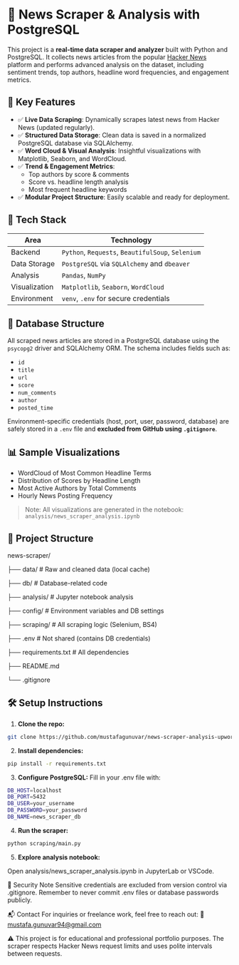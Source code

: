 # 📰 News Scraper & Analysis with PostgreSQL

This project is a **real-time data scraper and analyzer** built with Python and PostgreSQL. It collects news articles from the popular [Hacker News](https://news.ycombinator.com/) platform and performs advanced analysis on the dataset, including sentiment trends, top authors, headline word frequencies, and engagement metrics.

## 🚀 Key Features

- ✅ **Live Data Scraping**: Dynamically scrapes latest news from Hacker News (updated regularly).
- ✅ **Structured Data Storage**: Clean data is saved in a normalized PostgreSQL database via SQLAlchemy.
- ✅ **Word Cloud & Visual Analysis**: Insightful visualizations with Matplotlib, Seaborn, and WordCloud.
- ✅ **Trend & Engagement Metrics**:
  - Top authors by score & comments
  - Score vs. headline length analysis
  - Most frequent headline keywords
- ✅ **Modular Project Structure**: Easily scalable and ready for deployment.

## 🧱 Tech Stack

| Area | Technology |
|------|------------|
| Backend | `Python`, `Requests`, `BeautifulSoup`, `Selenium` |
| Data Storage | `PostgreSQL` via `SQLAlchemy` and `dbeaver` |
| Analysis | `Pandas`, `NumPy` |
| Visualization | `Matplotlib`, `Seaborn`, `WordCloud` |
| Environment | `venv`, `.env` for secure credentials |

## 🧮 Database Structure

All scraped news articles are stored in a PostgreSQL database using the `psycopg2` driver and SQLAlchemy ORM. The schema includes fields such as:

- `id`
- `title`
- `url`
- `score`
- `num_comments`
- `author`
- `posted_time`

Environment-specific credentials (host, port, user, password, database) are safely stored in a `.env` file and **excluded from GitHub using `.gitignore`**.

## 📊 Sample Visualizations

- WordCloud of Most Common Headline Terms  
- Distribution of Scores by Headline Length  
- Most Active Authors by Total Comments  
- Hourly News Posting Frequency

> Note: All visualizations are generated in the notebook:  
> `analysis/news_scraper_analysis.ipynb`

## 📁 Project Structure

news-scraper/

├── data/ # Raw and cleaned data (local cache)

├── db/ # Database-related code

├── analysis/ # Jupyter notebook analysis

├── config/ # Environment variables and DB settings

├── scraping/ # All scraping logic (Selenium, BS4)

├── .env # Not shared (contains DB credentials)

├── requirements.txt # All dependencies

├── README.md

└── .gitignore

## 🛠️ Setup Instructions

1. **Clone the repo:**
```bash
git clone https://github.com/mustafagunuvar/news-scraper-analysis-upwork.git
```
2. **Install dependencies:**
```bash
pip install -r requirements.txt
```
3. **Configure PostgreSQL:**
Fill in your .env file with:
```bash
DB_HOST=localhost
DB_PORT=5432
DB_USER=your_username
DB_PASSWORD=your_password
DB_NAME=news_scraper_db
```
4. **Run the scraper:**
```bash
python scraping/main.py
```
5. **Explore analysis notebook:**

  Open analysis/news_scraper_analysis.ipynb in JupyterLab or VSCode.

🔐 Security Note
Sensitive credentials are excluded from version control via .gitignore.
Remember to never commit .env files or database passwords publicly.

📬 Contact
For inquiries or freelance work, feel free to reach out:
📧 mustafa.gunuvar94@gmail.com

⚠️ This project is for educational and professional portfolio purposes. The scraper respects Hacker News request limits and uses polite intervals between requests.





